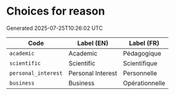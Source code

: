 # Choices for reason

Generated 2025-07-25T10:26:02 UTC

| Code | Label (EN) | Label (FR) |
|------|------------|------------|
| `academic` | Academic | Pédagogique |
| `scientific` | Scientific | Scientifique |
| `personal_interest` | Personal Interest | Personnelle |
| `business` | Business | Opérationnelle |
